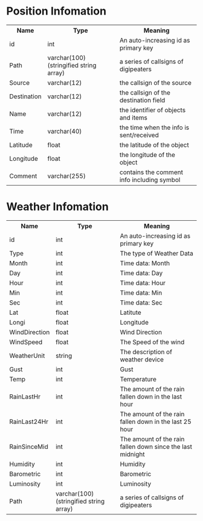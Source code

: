 # Position Infomation
<table>
	<tr>
		<th>Name</th>
		<th>Type</th>
		<th>Meaning</th>
	</tr>
	<tr>
		<td>id</td>
		<td>int</td>
		<td>An auto-increasing id as primary key</td>
	</tr>
	<tr>
		<td>Path</td>
		<td>varchar(100) (stringified string array)</td>
		<td>a series of callsigns of digipeaters</td>
	</tr>
	<tr>
		<td>Source</td>
		<td>varchar(12)</td>
		<td>the callsign of the source</td>
	</tr>
	<tr>
		<td>Destination</td>
		<td>varchar(12)</td>
		<td>the callsign of the destination field</td>
	</tr>
	<tr>
		<td>Name</td>
		<td>varchar(12)</td>
		<td>the identifier of objects and items</td>
	</tr>
	<tr>
		<td>Time</td>
		<td>varchar(40)</td>
		<td>the time when the info is sent/received</td>
	</tr>
	<tr>
		<td>Latitude</td>
		<td>float</td>
		<td>the latitude of the object</td>
	</tr>
	<tr>
		<td>Longitude</td>
		<td>float</td>
		<td>the longitude of the object</td>
	</tr>
	<tr>
		<td>Comment</td>
		<td>varchar(255)</td>
		<td>contains the comment info including symbol</td>
	</tr>
</table>

# Weather Infomation
<table>
	<tr>
		<th>Name</th>
		<th>Type</th>
		<th>Meaning</th>
	</tr>
	<tr>
		<td>id</td>
		<td>int</td>
		<td>An auto-increasing id as primary key</td>
	</tr>
	<tr>
		<td>Type</td>
		<td>int</td>
		<td>The type of Weather Data</td>
	</tr>
	<tr>
		<td>Month</td>
		<td>int</td>
		<td>Time data: Month</td>
	</tr>
	<tr>
		<td>Day</td>
		<td>int</td>
		<td>Time data: Day</td>
	</tr>
	<tr>
		<td>Hour</td>
		<td>int</td>
		<td>Time data: Hour</td>
	</tr>
	<tr>
		<td>Min</td>
		<td>int</td>
		<td>Time data: Min</td>
	</tr>
	<tr>
		<td>Sec</td>
		<td>int</td>
		<td>Time data: Sec</td>
	</tr>
	<tr>
		<td>Lat</td>
		<td>float</td>
		<td>Latitute</td>
	</tr>
	<tr>
		<td>Longi</td>
		<td>float</td>
		<td>Longitude</td>
	</tr>
	<tr>
		<td>WindDirection</td>
		<td>float</td>
		<td>Wind Direction</td>
	</tr>
	<tr>
		<td>WindSpeed</td>
		<td>float</td>
		<td>The Speed of the wind</td>
	</tr>
	<tr>
		<td>WeatherUnit</td>
		<td>string</td>
		<td>The description of weather device</td>
	</tr>
	<tr>
		<td>Gust</td>
		<td>int</td>
		<td>Gust</td>
	</tr>
	<tr>
		<td>Temp</td>
		<td>int</td>
		<td>Temperature</td>
	</tr>
	<tr>
		<td>RainLastHr</td>
		<td>int</td>
		<td>The amount of the rain fallen down in the last hour</td>
	</tr>
	<tr>
		<td>RainLast24Hr</td>
		<td>int</td>
		<td>The amount of the rain fallen down in the last 25 hour</td>
	</tr>
	<tr>
		<td>RainSinceMid</td>
		<td>int</td>
		<td>The amount of the rain fallen down since the last midnight</td>
	</tr>
	<tr>
		<td>Humidity</td>
		<td>int</td>
		<td>Humidity</td>
	</tr>
	<tr>
		<td>Barometric</td>
		<td>int</td>
		<td>Barometric</td>
	</tr>
	<tr>
		<td>Luminosity</td>
		<td>int</td>
		<td>Luminosity</td>
	</tr>
	<tr>
		<td>Path</td>
		<td>varchar(100) (stringified string array)</td>
		<td>a series of callsigns of digipeaters</td>
	</tr>
</table>
